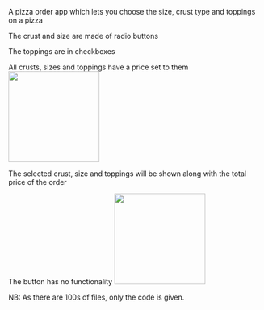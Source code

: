 A pizza order app which lets you choose the size, crust type and toppings on a pizza

The crust and size are made of radio buttons

The toppings are in checkboxes

All crusts, sizes and toppings have a price set to them
<img src="https://user-images.githubusercontent.com/64910289/125172272-91319d00-e1da-11eb-8af7-aceb20c8059d.jpg" width="180">

The selected crust, size and toppings will be shown along with the total price of the order

The button has no functionality
<img src="https://user-images.githubusercontent.com/64910289/125172275-942c8d80-e1da-11eb-8445-2d77cf80cecf.jpg" width="180">

NB: As there are 100s of files, only the code is given.
